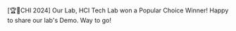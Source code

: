 ﻿---
layout: post
date: 2024-05-20 15:59:00-0400
inline: true
related_posts: false
---

[🏆🎉CHI 2024] Our Lab, HCI Tech Lab won a Popular Choice Winner! Happy to share our lab's Demo. Way to go! 